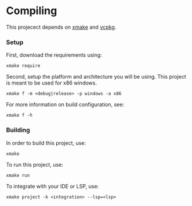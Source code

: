 # Compiling
This projecect depends on [xmake](https://xmake.io/#/getting_started) and [vcpkg](https://github.com/microsoft/vcpkg).

### Setup
First, download the requirements using:
```
xmake require
```

Second, setup the platform and architecture you will be using. This project is meant to be used for x86 windows.
```
xmake f -m <debug|release> -p windows -a x86
```

For more information on build configuration, see:
```
xmake f -h
```

### Building
In order to build this project, use:
```
xmake
```

To run this project, use:
```
xmake run
```

To integrate with your IDE or LSP, use:
```
xmake project -k <integration> --lsp=<lsp>
```
